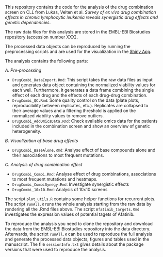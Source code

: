 This repository contains the code for the analysis of the drug combination screen on CLL from Lukas, Velten et al. *Survey of ex vivo drug combination effects in chronic lymphocytic leukemia reveals synergistic drug effects and genetic dependencies*.

The raw data files for this analysis are stored in the EMBL-EBI Biostudies repository (accession number XXX).

The processed data objects can be reproduced by running the preprocessing scripts and are used for the visualization in the [Shiny App](http://mozi.embl.de/public/combiScreen/).

The analysis contains the following parts:

*A. Pre-processing*
- `DrugCombi_DataImport.Rmd`: This script takes the raw data files as input and generates data object containing the normalized viability values for each well. Furthermore, it generates a data frame combining the single effect of each drug and the effects of each drug-drug combination.
- `DrugCombi_QC.Rmd`: Some quality control on the data (plate plots, reproducibility between replicates, etc.). Replicates are collapsed to their average values and a filtering threshold is applied on the normalized viability values to remove outliers.
- `DrugCombi_AddOmicsData.Rmd`: Check available omics data for the patients included in the combination screen and show an overview of genetic heterogeneity.

*B. Visualization of base drug effects*
- `DrugCombi_BaseAlone.Rmd`: Analyse effect of base compounds alone and their associations to most frequent mutations.

*C. Analysis of drug combination effect*
- `DrugCombi_Combi.Rmd`: Analyse effect of drug combinations, associations to most frequent mutations and heatmaps.
- `DrugCombi_CombiSynegy.Rmd`: Investigate synergistic effects
- `DrugCombi_10x10.Rmd`: Analysis of 10x10 screens

The script `plot_utils.R` contains some helper functions for recurrent plots. The script `runAll.R` runs the whole analysis starting from the raw data by rendering all the .Rmd files above.
The script `Afatinib_targets.Rmd` investigates the expression values of potential tagets of Afatinib.

To reproduce the analysis you need to clone the repository and download the data from the EMBL-EBI Biostudies repository into the data directory. Afterwards, the script `runAll.R` can be used to reproduce the full analysis and generate the processed data objects, figures and tables used in the manuscript. The file `sessionInfo.txt` gives details about the package versions that were used to reproduce the analysis. 
